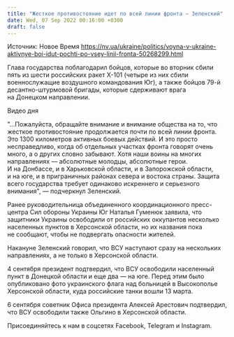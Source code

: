 ```yaml
---
title: "Жесткое противостояние идет по всей линии фронта — Зеленский"
date: Wed, 07 Sep 2022 00:16:00 +0300
draft: false
---
```

Источник: Новое Время https://nv.ua/ukraine/politics/voyna-v-ukraine-aktivnye-boi-idut-pochti-po-vsey-linii-fronta-50268299.html


 Глава государства поблагодарил бойцов, которые во вторник сбили пять из шести российских ракет Х-101 (четыре из них сбили военнослужащие воздушного командования Юг), а также бойцов 79-й десантно-штурмовой бригады, которые сдерживают врага на Донецком направлении.

 Видео дня   

"…Пожалуйста, обращайте внимание и внимание общества на то, что жесткое противостояние продолжается почти по всей линии фронта. Это 1300 километров активных боевых действий. И это просто несправедливо, когда об отдельных участках фронта говорят очень много, а о других словно забывают. Хотя наши воины на многих направлениях — абсолютные молодцы, абсолютные герои. И на Донбассе, и в Харьковской области, и в Запорожской области, и на юге, и в приграничных районах севера и востока страны. Защита всего государства требует одинаково искреннего и серьезного внимания", — подчеркнул Зеленский.

Ранее руководительница объединенного координационного пресс-центра Сил обороны Украины Юг Наталья Гуменюк заявила, что защитники Украины освободили от российских оккупантов несколько населенных пунктов в Херсонской области, но их названия пока не сообщают, чтобы не подвергать опасности жителей.

Накануне Зеленский говорил, что ВСУ наступают сразу на нескольких направлениях, а не только в Херсонской области.

4 сентября президент подтвердил, что ВСУ освободили населенный пункт в Донецкой области и еще два — на юге. Перед этим было опубликовано фото украинского флага над больницей в Высокополье Херсонской области, куда российские танки вошли 13 марта.

6 сентября советник Офиса президента Алексей Арестович подтвердил, что ВСУ освободили также Ольгино в Херсонской области.

Присоединяйтесь к нам в соцсетях Facebook, Telegram и Instagram.
